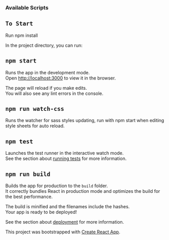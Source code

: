 ### Available Scripts

## `To Start`
Run npm install 

In the project directory, you can run:

## `npm start`

Runs the app in the development mode.<br>
Open [http://localhost:3000](http://localhost:3000) to view it in the browser.

The page will reload if you make edits.<br>
You will also see any lint errors in the console.

## `npm run watch-css`
Runs the watcher for sass styles updating, run with npm start when editing style sheets for auto reload.

## `npm test`

Launches the test runner in the interactive watch mode.<br>
See the section about [running tests](#running-tests) for more information.

## `npm run build`

Builds the app for production to the `build` folder.<br>
It correctly bundles React in production mode and optimizes the build for the best performance.

The build is minified and the filenames include the hashes.<br>
Your app is ready to be deployed!

See the section about [deployment](#deployment) for more information.

This project was bootstrapped with [Create React App](https://github.com/facebookincubator/create-react-app).
